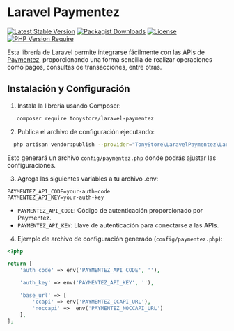 # Laravel Paymentez
[![Latest Stable Version](https://img.shields.io/packagist/v/tonystore/laravel-paymentez?include_prereleases&label=version&color=%23assds)](https://packagist.org/packages/tonystore/laravel-paymentez) 
[![Packagist Downloads](https://img.shields.io/packagist/dt/tonystore/laravel-paymentez)](https://packagist.org/packages/tonystore/laravel-paymentez)
[![License](https://img.shields.io/packagist/l/tonystore/laravel-paymentez)](https://packagist.org/packages/tonystore/laravel-paymentez) 
[![PHP Version Require](https://img.shields.io/packagist/dependency-v/tonystore/laravel-paymentez/php)](https://packagist.org/packages/tonystore/livewire-permission)

Esta librería de Laravel permite integrarse fácilmente con las APIs de [Paymentez](https://www.nuvei.com.ec), proporcionando una forma sencilla de realizar operaciones como pagos, consultas de transacciones, entre otras.

## Instalación y Configuración

1. Instala la librería usando Composer:

```bash
   composer require tonystore/laravel-paymentez
```

2. Publica el archivo de configuración ejecutando:

```bash
  php artisan vendor:publish --provider="TonyStore\LaravelPaymentez\LaravelPaymentezProvider"
```
Esto generará un archivo `config/paymentez.php` donde podrás ajustar las configuraciones.

3. Agrega las siguientes variables a tu archivo .env:

```env
PAYMENTEZ_API_CODE=your-auth-code
PAYMENTEZ_API_KEY=your-auth-key
```

- `PAYMENTEZ_API_CODE`: Código de autenticación proporcionado por Paymentez.
- `PAYMENTEZ_API_KEY`: Llave de autenticación para conectarse a las APIs.

4. Ejemplo de archivo de configuración generado (`config/paymentez.php`):

```php 
<?php 

return [
    'auth_code' => env('PAYMENTEZ_API_CODE', ''),

    'auth_key' => env('PAYMENTEZ_API_KEY', ''),

    'base_url' => [
        'ccapi' => env('PAYMENTEZ_CCAPI_URL'),
        'noccapi' =>  env('PAYMENTEZ_NOCCAPI_URL')
    ],
];
```
